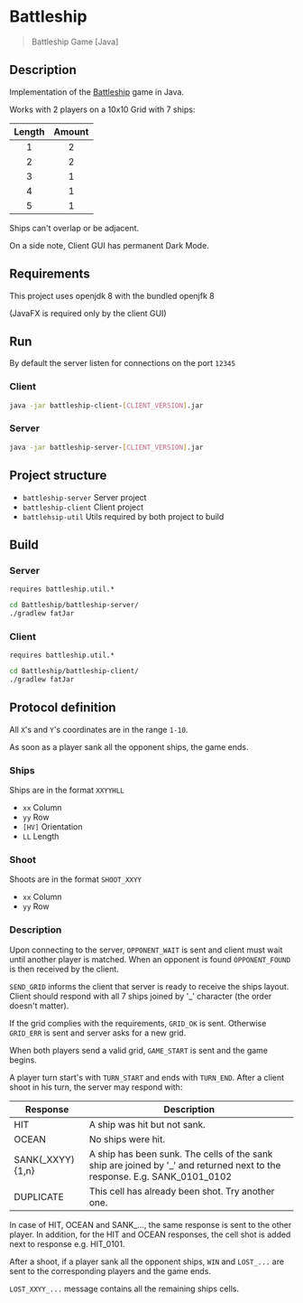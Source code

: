 # Battleship

> Battleship Game \[Java\]

## Description

Implementation of the [Battleship](https://en.wikipedia.org/wiki/Battleship_(game)) game in Java.

Works with 2 players on a 10x10 Grid with 7 ships:

| Length | Amount |
|:------:|:------:|
|1|2|
|2|2|
|3|1|
|4|1|
|5|1|

Ships can't overlap or be adjacent.

On a side note, Client GUI has permanent Dark Mode.

## Requirements

This project uses openjdk 8 with the bundled openjfk 8

(JavaFX is required only by the client GUI)

## Run

By default the server listen for connections on the port `12345`

### Client

```bash
java -jar battleship-client-[CLIENT_VERSION].jar
```

### Server

```bash
java -jar battleship-server-[CLIENT_VERSION].jar
```

## Project structure

- `battleship-server` Server project
- `battleship-client` Client project
- `battlehsip-util` Utils required by both project to build

## Build

### Server

`requires battleship.util.*`

```bash
cd Battleship/battleship-server/
./gradlew fatJar
```

### Client

`requires battleship.util.*`

```bash
cd Battleship/battleship-client/
./gradlew fatJar
```

## Protocol definition

All `X`'s and `Y`'s coordinates are in the range `1-10`.

As soon as a player sank all the opponent ships, the game ends.

### Ships

Ships are in the format `XXYYHLL`

- `xx` Column
- `yy` Row
- `[HV]` Orientation
- `LL` Length

### Shoot

Shoots are in the format `SHOOT_XXYY`

- `xx` Column
- `yy` Row

### Description

Upon connecting to the server, `OPPONENT_WAIT` is sent and client must wait until another player is matched.
When an opponent is found `OPPONENT_FOUND` is then received by the client.

`SEND_GRID` informs the client that server is ready to receive the ships layout. Client should respond with all 7 ships joined by '_' character (the order doesn't matter).

If the grid complies with the requirements, `GRID_OK` is sent.
Otherwise `GRID_ERR` is sent and server asks for a new grid.

When both players send a valid grid, `GAME_START` is sent and the game begins.

A player turn start's with `TURN_START` and ends with `TURN_END`.
After a client shoot in his turn, the server may respond with:

|Response|Description|
|--------|-----------|
|HIT|A ship was hit but not sank.|
|OCEAN|No ships were hit.|
|SANK(_XXYY){1,n}|A ship has been sunk. The cells of the sank ship are joined by '_' and returned next to the response. E.g. SANK_0101_0102|
|DUPLICATE|This cell has already been shot. Try another one.|

In case of HIT, OCEAN and SANK_..., the same response is sent to the other player. In addition, for the HIT and OCEAN responses, the cell shot is added next to response e.g. HIT_0101.

After a shoot, if a player sank all the opponent ships, `WIN` and `LOST_...` are sent to the corresponding players and the game ends.

`LOST_XXYY_...` message contains all the remaining ships cells.

